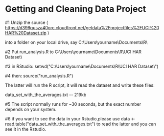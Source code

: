 Getting and Cleaning Data Project
=========================

#1 Unzip the source ( https://d396qusza40orc.cloudfront.net/getdata%2Fprojectfiles%2FUCI%20HAR%20Dataset.zip )

  into a folder on your local drive, say C:\Users\yourname\Documents\R\

#2 Put run_analysis.R to C:\Users\yourname\Documents\R\UCI HAR Dataset\

#3 in RStudio: setwd("C:\\Users\\yourname\\Documents\\R\\UCI HAR Dataset\\")

#4 then: source("run_analysis.R")

   The latter will run the R script, it will read the dataset and write these files:

   data_set_with_the_averages.txt -- 219kb

#5 The script normally runs for ~30 seconds, but the exact number depends on your system.

#6 if you want to see the data in your Rstudio,please use data <- read.table("data_set_with_the_averages.txt") to read the    latter and you can see it in the Rstudio.
